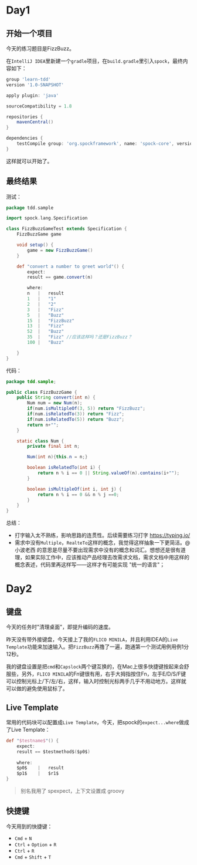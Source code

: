 # Day1

## 开始一个项目

今天的练习题目是FizzBuzz。

在`IntelliJ IDEA`里新建一个`gradle`项目，在`build.gradle`里引入`spock`，最终内容如下：

```groovy
group 'learn-tdd'
version '1.0-SNAPSHOT'

apply plugin: 'java'

sourceCompatibility = 1.8

repositories {
    mavenCentral()
}

dependencies {
    testCompile group: 'org.spockframework', name: 'spock-core', version: '1.3-groovy-2.5'
}
```

这样就可以开始了。

## 最终结果

测试：

```groovy
package tdd.sample

import spock.lang.Specification

class FizzBuzzGameTest extends Specification {
    FizzBuzzGame game

    void setup() {
        game = new FizzBuzzGame()
    }

    def "convert a number to greet world"() {
        expect:
        result == game.convert(n)

        where:
        n   |   result
        1   |   "1"
        2   |   "2"
        3   |   "Fizz"
        5   |   "Buzz"
        15  |   "FizzBuzz"
        13  |   "Fizz"
        52  |   "Buzz"
        35  |   "Fizz" //应该这样吗？还是FizzBuzz？
        100 |   "Buzz"

    }
}
```

代码：

```java
package tdd.sample;

public class FizzBuzzGame {
    public String convert(int n) {
        Num num = new Num(n);
        if(num.isMultipleOf(3, 5)) return "FizzBuzz";
        if(num.isRelatedTo(3)) return "Fizz";
        if(num.isRelatedTo(5)) return "Buzz";
        return n+"";
    }

    static class Num {
        private final int n;

        Num(int n){this.n = n;}

        boolean isRelatedTo(int i) {
            return n % i == 0 || String.valueOf(n).contains(i+"");
        }

        boolean isMultipleOf(int i, int j) {
            return n % i == 0 && n % j ==0;
        }
    }
}
```



总结：

- 打字输入太不熟练，影响思路的连贯性。后续需要练习打字 https://typing.io/
- 需求中没有`Multiple`，`RealteTo`这样的概念，我觉得这样抽象一下更简洁。@小波老西 的意思是尽量不要出现需求中没有的概念和词汇。想想还是很有道理，如果实际工作中，应该推动产品经理去改需求文档，需求文档中用这样的概念表述，代码里再这样写——这样才有可能实现 "统一的语言"；



# Day2

## 键盘

今天的任务时"清理桌面"，即提升编码的速度。

昨天没有带外接键盘，今天接上了我的`FLICO MINILA`，并且利用IDEA的`Live Template`功能来加速输入。把`FizzBuzz`再撸了一遍，跑通第一个测试用例用例1分12秒。

我的键盘设置是把`cmd`和`Capslock`两个键互换的，在Mac上很多快捷键按起来会舒服些，另外，`FLICO MINILA`的Fn键很有用，右手大拇指按住Fn，左手E/D/S/F键可以控制光标上/下/左/右，这样，输入时控制光标两手几乎不用动地方。这样就可以做的避免使用鼠标了。

## Live Template

常用的代码块可以配置成`Live Template`，今天，把spock的`expect...where`做成了Live Template：

```groovy
def "$testname$"() {
    expect:
    result == $testmethod$($p0$)
    
    where:
    $p0$    |   result
    $p1$    |   $r1$
}
```

> 别名我用了 spexpect，上下文设置成 groovy

## 快捷键

今天用到的快捷键：

- `Cmd` + `N`
- `Ctrl` + `Option` + `R`
- `Ctrl` + `R`
- `Cmd` + `Shift` + `T`